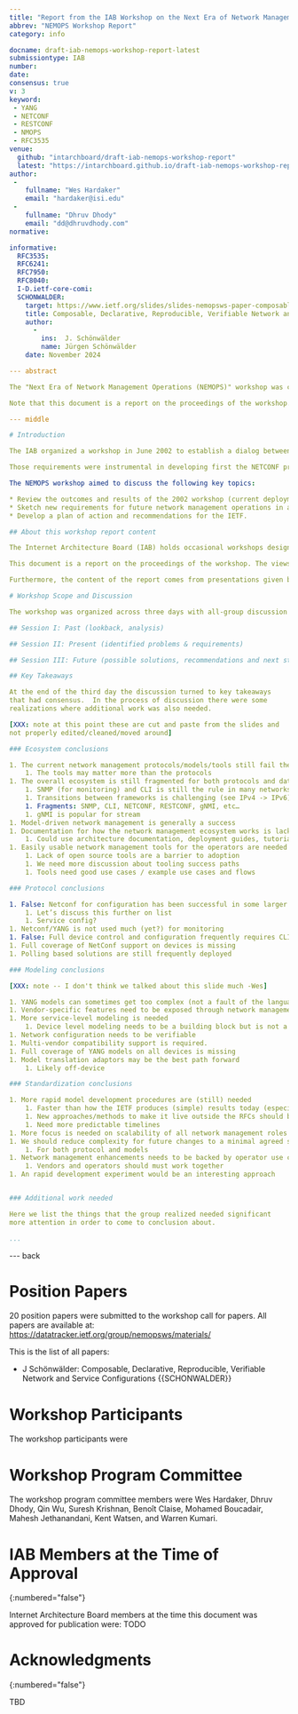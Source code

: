 ```yaml
---
title: "Report from the IAB Workshop on the Next Era of Network Management Operations"
abbrev: "NEMOPS Workshop Report"
category: info

docname: draft-iab-nemops-workshop-report-latest
submissiontype: IAB
number:
date:
consensus: true
v: 3
keyword:
 - YANG
 - NETCONF
 - RESTCONF
 - NMOPS
 - RFC3535
venue:
  github: "intarchboard/draft-iab-nemops-workshop-report"
  latest: "https://intarchboard.github.io/draft-iab-nemops-workshop-report/draft-iab-nemops-workshop-report.html"
author:
 -
    fullname: "Wes Hardaker"
    email: "hardaker@isi.edu"
 -
    fullname: "Dhruv Dhody"
    email: "dd@dhruvdhody.com"
normative:

informative:
  RFC3535:
  RFC6241:
  RFC7950:
  RFC8040:
  I-D.ietf-core-comi:
  SCHONWALDER:
    target: https://www.ietf.org/slides/slides-nemopsws-paper-composable-declarative-reproducible-verifiable-network-and-service-configurations-00.pdf
    title: Composable, Declarative, Reproducible, Verifiable Network and Service Configurations
    author:
      -
        ins:  J. Schönwälder
        name: Jürgen Schönwälder
    date: November 2024

--- abstract

The "Next Era of Network Management Operations (NEMOPS)" workshop was convened by the Internet Architecture Board (IAB) on December 3-5, 2024 as a three-day online meeting. It builds on a previous 200[...]

Note that this document is a report on the proceedings of the workshop.  The views and positions documented in this report were expressed during the workshop by participants and do not necessarily ref[...]

--- middle

# Introduction

The IAB organized a workshop in June 2002 to establish a dialog between network operators and protocol developers, and to guide IETF when working on network management protocols. The outcome of that w[...]

Those requirements were instrumental in developing first the NETCONF protocol (in the NETCONF Working Group) [RFC6241], the associated YANG data modeling language (in the NETMOD Working Group) [RFC795[...]

The NEMOPS workshop aimed to discuss the following key topics:

* Review the outcomes and results of the 2002 workshop (current deployments, state of the art) and identify any operational barriers that prevent these technologies from being widely implemented (limi[...]
* Sketch new requirements for future network management operations in a collaborative manner with the industry, network operators, and protocol engineers.
* Develop a plan of action and recommendations for the IETF.

## About this workshop report content

The Internet Architecture Board (IAB) holds occasional workshops designed to consider long-term issues and strategies for the Internet, and to suggest future directions for the Internet architecture. [...]

This document is a report on the proceedings of the workshop. The views and positions documented in this report are expressed during the workshop by participants and do not necessarily reflect IAB's v[...]

Furthermore, the content of the report comes from presentations given by workshop participants and notes taken during the discussions, without interpretation or validation.  Thus, the content of this [...]

# Workshop Scope and Discussion

The workshop was organized across three days with all-group discussion slots, one per day. The following topic areas were identified and the program committee organized paper submissions into three ma[...]

## Session I: Past (lookback, analysis)

## Session II: Present (identified problems & requirements)

## Session III: Future (possible solutions, recommendations and next steps)

## Key Takeaways

At the end of the third day the discussion turned to key takeaways
that had consensus.  In the process of discussion there were some
realizations where additional work was also needed.

[XXX: note at this point these are cut and paste from the slides and
not properly edited/cleaned/moved around]

### Ecosystem conclusions

1. The current network management protocols/models/tools still fail the ‘ease of use’ requirement
    1. The tools may matter more than the protocols
1. The overall ecosystem is still fragmented for both protocols and data models
    1. SNMP (for monitoring) and CLI is still the rule in many networks (this is a potential obstacle)
    1. Transitions between frameworks is challenging (see IPv4 -> IPv6)
    1. Fragments: SNMP, CLI, NETCONF, RESTCONF, gNMI, etc…
    1. gNMI is popular for stream
1. Model-driven network management is generally a success
1. Documentation for how the network management ecosystem works is lacking
    1. Could use architecture documentation, deployment guides, tutorials, training, getting started
1. Easily usable network management tools for the operators are needed
    1. Lack of open source tools are a barrier to adoption
    1. We need more discussion about tooling success paths
    1. Tools need good use cases / example use cases and flows

### Protocol conclusions

1. False: Netconf for configuration has been successful in some larger scale deployment
    1. Let’s discuss this further on list
    1. Service config?
1. Netconf/YANG is not used much (yet?) for monitoring
1. False: Full device control and configuration frequently requires CLI and screen scraping
1. Full coverage of NetConf support on devices is missing
1. Polling based solutions are still frequently deployed

### Modeling conclusions

[XXX: note -- I don't think we talked about this slide much -Wes]

1. YANG models can sometimes get too complex (not a fault of the language)
1. Vendor-specific features need to be exposed through network management protocols
1. More service-level modeling is needed
    1. Device level modeling needs to be a building block but is not a complete service-level solution
1. Network configuration needs to be verifiable
1. Multi-vendor compatibility support is required.
1. Full coverage of YANG models on all devices is missing
1. Model translation adaptors may be the best path forward
    1. Likely off-device

### Standardization conclusions

1. More rapid model development procedures are (still) needed 
    1. Faster than how the IETF produces (simple) results today (especially models)
    1. New approaches/methods to make it live outside the RFCs should be explored
    1. Need more predictable timelines
1. More focus is needed on scalability of all network management roles (monitoring, configuration, notifications)
1. We should reduce complexity for future changes to a minimal agreed set of core features
    1. For both protocol and models
1. Network management enhancements needs to be backed by operator use cases and vendor buy-in
    1. Vendors and operators should must work together
1. An rapid development experiment would be an interesting approach


### Additional work needed

Here we list the things that the group realized needed significant
more attention in order to come to conclusion about.

...
```


--- back

# Position Papers

20 position papers were submitted to the workshop call for papers. All papers are available at: https://datatracker.ietf.org/group/nemopsws/materials/

This is the list of all papers:

* J Schönwälder: Composable, Declarative, Reproducible, Verifiable Network and Service Configurations {{SCHONWALDER}}

# Workshop Participants

The workshop participants were

# Workshop Program Committee

The workshop program committee members were Wes Hardaker, Dhruv Dhody, Qin Wu, Suresh Krishnan, Benoît Claise, Mohamed Boucadair, Mahesh Jethanandani, Kent Watsen, and Warren Kumari.

# IAB Members at the Time of Approval
{:numbered="false"}

Internet Architecture Board members at the time this document was approved for publication were: TODO

# Acknowledgments
{:numbered="false"}

TBD
